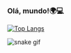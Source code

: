 ### Olá, mundo!🌍💻

 [![Top Langs](https://github-readme-stats.vercel.app/api/top-langs/?username=Jeova-1704&layout=compact&langs_count=6&theme=tokyonight)](https://github.com/Jeova-1704/github-readme-stats)


![snake gif](https://github.com/SEU_USUARIO/SEU_REPOSITORIO/blob/output/github-contribution-grid-snake.svg)

